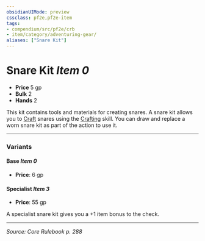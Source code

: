 ```yaml
---
obsidianUIMode: preview
cssclass: pf2e,pf2e-item
tags:
- compendium/src/pf2e/crb
- item/category/adventuring-gear/
aliases: ["Snare Kit"]
---
```

# Snare Kit *Item 0*  

- **Price** 5 gp
- **Bulk** 2
- **Hands** 2

This kit contains tools and materials for creating snares. A snare kit allows you to [Craft](rules/actions/craft.md) snares using the [Crafting](compendium/skills.md#Crafting) skill. You can draw and replace a worn snare kit as part of the action to use it.

---

### Variants

#### Base *Item 0*

- **Price**: 6 gp

#### Specialist *Item 3*

- **Price**: 55 gp

A specialist snare kit gives you a +1 item bonus to the check.

---
*Source: Core Rulebook p. 288*